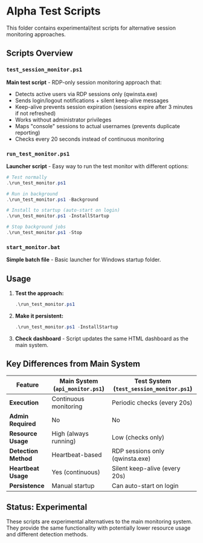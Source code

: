 # Alpha Test Scripts

This folder contains experimental/test scripts for alternative session monitoring approaches.

## Scripts Overview

### `test_session_monitor.ps1`
**Main test script** - RDP-only session monitoring approach that:
- Detects active users via RDP sessions only (qwinsta.exe)
- Sends login/logout notifications + silent keep-alive messages
- Keep-alive prevents session expiration (sessions expire after 3 minutes if not refreshed)
- Works without administrator privileges
- Maps "console" sessions to actual usernames (prevents duplicate reporting)
- Checks every 20 seconds instead of continuous monitoring

### `run_test_monitor.ps1`
**Launcher script** - Easy way to run the test monitor with different options:
```powershell
# Test normally
.\run_test_monitor.ps1

# Run in background
.\run_test_monitor.ps1 -Background

# Install to startup (auto-start on login)
.\run_test_monitor.ps1 -InstallStartup

# Stop background jobs
.\run_test_monitor.ps1 -Stop
```

### `start_monitor.bat`
**Simple batch file** - Basic launcher for Windows startup folder.

## Usage

1. **Test the approach:**
   ```powershell
   .\run_test_monitor.ps1
   ```

2. **Make it persistent:**
   ```powershell
   .\run_test_monitor.ps1 -InstallStartup
   ```

3. **Check dashboard** - Script updates the same HTML dashboard as the main system.

## Key Differences from Main System

| Feature | Main System (`api_monitor.ps1`) | Test System (`test_session_monitor.ps1`) |
|---------|---------------------------------|-----------------------------------------|
| **Execution** | Continuous monitoring | Periodic checks (every 20s) |
| **Admin Required** | No | No |
| **Resource Usage** | High (always running) | Low (checks only) |
| **Detection Method** | Heartbeat-based | RDP sessions only (qwinsta.exe) |
| **Heartbeat Usage** | Yes (continuous) | Silent keep-alive (every 20s) |
| **Persistence** | Manual startup | Can auto-start on login |

## Status: Experimental
These scripts are experimental alternatives to the main monitoring system. They provide the same functionality with potentially lower resource usage and different detection methods.

